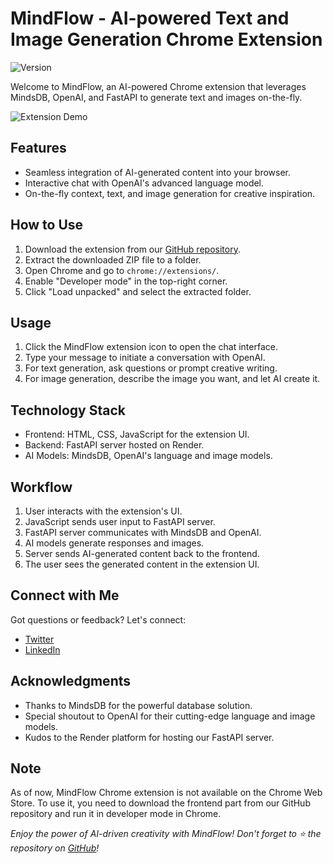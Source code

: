 # MindFlow - AI-powered Text and Image Generation Chrome Extension

![Version](https://img.shields.io/badge/version-1.0-blue.svg?style=flat-square)

Welcome to MindFlow, an AI-powered Chrome extension that leverages MindsDB, OpenAI, and FastAPI to generate text and images on-the-fly.

![Extension Demo](demo.gif)

## Features
- Seamless integration of AI-generated content into your browser.
- Interactive chat with OpenAI's advanced language model.
- On-the-fly context, text, and image generation for creative inspiration.

## How to Use
1. Download the extension from our [GitHub repository](https://github.com/UtkarshShah0/Mindflow_Chrome_Extension).
2. Extract the downloaded ZIP file to a folder.
3. Open Chrome and go to `chrome://extensions/`.
4. Enable "Developer mode" in the top-right corner.
5. Click "Load unpacked" and select the extracted folder.

## Usage
1. Click the MindFlow extension icon to open the chat interface.
2. Type your message to initiate a conversation with OpenAI.
3. For text generation, ask questions or prompt creative writing.
4. For image generation, describe the image you want, and let AI create it.

## Technology Stack
- Frontend: HTML, CSS, JavaScript for the extension UI.
- Backend: FastAPI server hosted on Render.
- AI Models: MindsDB, OpenAI's language and image models.

## Workflow
1. User interacts with the extension's UI.
2. JavaScript sends user input to FastAPI server.
3. FastAPI server communicates with MindsDB and OpenAI.
4. AI models generate responses and images.
5. Server sends AI-generated content back to the frontend.
6. The user sees the generated content in the extension UI.

## Connect with Me
Got questions or feedback? Let's connect:
- [Twitter](https://twitter.com/UtkarshShah0)
- [LinkedIn](https://linkedin.com/in/utkarsh-314b83120)

## Acknowledgments
- Thanks to MindsDB for the powerful database solution.
- Special shoutout to OpenAI for their cutting-edge language and image models.
- Kudos to the Render platform for hosting our FastAPI server.

## Note
As of now, MindFlow Chrome extension is not available on the Chrome Web Store. To use it, you need to download the frontend part from our GitHub repository and run it in developer mode in Chrome.

*Enjoy the power of AI-driven creativity with MindFlow! Don't forget to ⭐ the repository on [GitHub](https://github.com/UtkarshShah0/Mindflow_Chrome_Extension)!*
